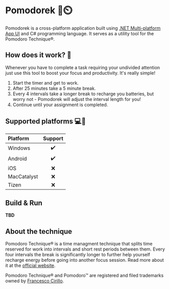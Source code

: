 # Pomodorek 🍅⏲️

Pomodorek is a cross-platform application built using <a href="https://dotnet.microsoft.com/en-us/apps/maui">.NET Multi-platform App UI</a> and C# programming language. It serves as a utility tool for the Pomodoro Technique®.

## How does it work? 🤔

Whenever you have to complete a task requiring your undivided attention just use this tool to boost your focus and productivity. It's really simple!
1. Start the timer and get to work.
2. After 25 minutes take a 5 minute break.
3. Every 4 intervals take a longer break to recharge you batteries, but worry not - Pomodorek will adjust the interval length for you!
4. Continue until your assignment is completed.

## Supported platforms 💻📱

| Platform    | Support |
|:------------|:-------:|
| Windows     | ✔️ |
| Android     | ✔️ |
| iOS         | ❌ |
| MacCatalyst | ❌ |
| Tizen       | ❌ |

## Build & Run
<b>TBD</b>

## About the technique
Pomodoro Technique® is a time managment technique that splits time reserved for work into intervals and short rest periods between them. Every four intervals the break is significantly longer to further help yourself recharge energy before going into another focus session. Read more about it at the <a href="https://francescocirillo.com/products/the-pomodoro-technique">official website</a>.

Pomodoro Technique® and Pomodoro™ are registered and filed trademarks owned by <a href="https://francescocirillo.com/">Francesco Cirillo</a>.
